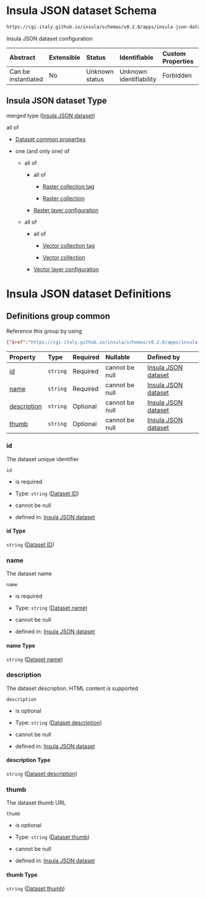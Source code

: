 # Insula JSON dataset Schema

```txt
https://cgi-italy.github.io/insula/schemas/v0.2.0/apps/insula-json-dataset.schema.json
```

Insula JSON dataset configuration

| Abstract            | Extensible | Status         | Identifiable            | Custom Properties | Additional Properties | Access Restrictions | Defined In                                                                                             |
| :------------------ | :--------- | :------------- | :---------------------- | :---------------- | :-------------------- | :------------------ | :----------------------------------------------------------------------------------------------------- |
| Can be instantiated | No         | Unknown status | Unknown identifiability | Forbidden         | Allowed               | none                | [insula-json-dataset.schema.json](schemas/apps/insula-json-dataset.schema.json "open original schema") |

## Insula JSON dataset Type

merged type ([Insula JSON dataset](insula-json-dataset.md))

all of

* [Dataset common properties](insula-json-dataset-defs-dataset-common-properties.md "check type definition")

* one (and only one) of

  * all of

    * all of

      * [Raster collection tag](platform-collection-defs-raster-collection-tag.md "check type definition")

      * [Raster collection](raster-collection.md "check type definition")

    * [Raster layer configuration](insula-json-raster-dataset-allof-raster-layer-configuration.md "check type definition")

  * all of

    * all of

      * [Vector collection tag](platform-collection-defs-vector-collection-tag.md "check type definition")

      * [Vector collection](vector-collection.md "check type definition")

    * [Vector layer configuration](insula-json-vector-dataset-allof-vector-layer-configuration.md "check type definition")

# Insula JSON dataset Definitions

## Definitions group common

Reference this group by using

```json
{"$ref":"https://cgi-italy.github.io/insula/schemas/v0.2.0/apps/insula-json-dataset.schema.json#/$defs/common"}
```

| Property                    | Type     | Required | Nullable       | Defined by                                                                                                                                                                                                                                |
| :-------------------------- | :------- | :------- | :------------- | :---------------------------------------------------------------------------------------------------------------------------------------------------------------------------------------------------------------------------------------- |
| [id](#id)                   | `string` | Required | cannot be null | [Insula JSON dataset](insula-json-dataset-defs-dataset-common-properties-properties-dataset-id.md "https://cgi-italy.github.io/insula/schemas/v0.2.0/apps/insula-json-dataset.schema.json#/$defs/common/properties/id")                   |
| [name](#name)               | `string` | Required | cannot be null | [Insula JSON dataset](insula-json-dataset-defs-dataset-common-properties-properties-dataset-name.md "https://cgi-italy.github.io/insula/schemas/v0.2.0/apps/insula-json-dataset.schema.json#/$defs/common/properties/name")               |
| [description](#description) | `string` | Optional | cannot be null | [Insula JSON dataset](insula-json-dataset-defs-dataset-common-properties-properties-dataset-description.md "https://cgi-italy.github.io/insula/schemas/v0.2.0/apps/insula-json-dataset.schema.json#/$defs/common/properties/description") |
| [thumb](#thumb)             | `string` | Optional | cannot be null | [Insula JSON dataset](insula-json-dataset-defs-dataset-common-properties-properties-dataset-thumb.md "https://cgi-italy.github.io/insula/schemas/v0.2.0/apps/insula-json-dataset.schema.json#/$defs/common/properties/thumb")             |

### id

The dataset unique identifier

`id`

* is required

* Type: `string` ([Dataset ID](insula-json-dataset-defs-dataset-common-properties-properties-dataset-id.md))

* cannot be null

* defined in: [Insula JSON dataset](insula-json-dataset-defs-dataset-common-properties-properties-dataset-id.md "https://cgi-italy.github.io/insula/schemas/v0.2.0/apps/insula-json-dataset.schema.json#/$defs/common/properties/id")

#### id Type

`string` ([Dataset ID](insula-json-dataset-defs-dataset-common-properties-properties-dataset-id.md))

### name

The dataset name

`name`

* is required

* Type: `string` ([Dataset name](insula-json-dataset-defs-dataset-common-properties-properties-dataset-name.md))

* cannot be null

* defined in: [Insula JSON dataset](insula-json-dataset-defs-dataset-common-properties-properties-dataset-name.md "https://cgi-italy.github.io/insula/schemas/v0.2.0/apps/insula-json-dataset.schema.json#/$defs/common/properties/name")

#### name Type

`string` ([Dataset name](insula-json-dataset-defs-dataset-common-properties-properties-dataset-name.md))

### description

The dataset description. HTML content is supported

`description`

* is optional

* Type: `string` ([Dataset description](insula-json-dataset-defs-dataset-common-properties-properties-dataset-description.md))

* cannot be null

* defined in: [Insula JSON dataset](insula-json-dataset-defs-dataset-common-properties-properties-dataset-description.md "https://cgi-italy.github.io/insula/schemas/v0.2.0/apps/insula-json-dataset.schema.json#/$defs/common/properties/description")

#### description Type

`string` ([Dataset description](insula-json-dataset-defs-dataset-common-properties-properties-dataset-description.md))

### thumb

The dataset thumb URL

`thumb`

* is optional

* Type: `string` ([Dataset thumb](insula-json-dataset-defs-dataset-common-properties-properties-dataset-thumb.md))

* cannot be null

* defined in: [Insula JSON dataset](insula-json-dataset-defs-dataset-common-properties-properties-dataset-thumb.md "https://cgi-italy.github.io/insula/schemas/v0.2.0/apps/insula-json-dataset.schema.json#/$defs/common/properties/thumb")

#### thumb Type

`string` ([Dataset thumb](insula-json-dataset-defs-dataset-common-properties-properties-dataset-thumb.md))
